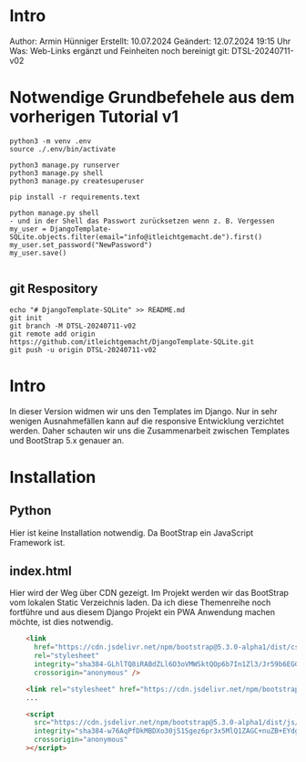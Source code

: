 # Intro
Author:     Armin Hünniger
Erstellt:   10.07.2024
Geändert:   12.07.2024 19:15 Uhr
     Was:   Web-Links ergänzt und Feinheiten noch bereinigt
git:        DTSL-20240711-v02

# Notwendige Grundbefehele aus dem vorherigen Tutorial v1

```Shell
python3 -m venv .env
source ./.env/bin/activate

python3 manage.py runserver
python3 manage.py shell
python3 manage.py createsuperuser

pip install -r requirements.text

python manage.py shell
- und in der Shell das Passwort zurücksetzen wenn z. B. Vergessen
my_user = DjangoTemplate-SQLite.objects.filter(email="info@itleichtgemacht.de").first()
my_user.set_password("NewPassword")
my_user.save()


```

## git Respository

```Shell
echo "# DjangoTemplate-SQLite" >> README.md
git init
git branch -M DTSL-20240711-v02
git remote add origin https://github.com/itleichtgemacht/DjangoTemplate-SQLite.git
git push -u origin DTSL-20240711-v02
```
# Intro
In dieser Version widmen wir uns den Templates im Django. Nur in sehr wenigen Ausnahmefällen kann auf die responsive Entwicklung verzichtet werden.
Daher schauten wir uns die Zusammenarbeit zwischen Templates und BootStrap 5.x genauer an.

# Installation
## Python
Hier ist keine Installation notwendig. Da BootStrap ein JavaScript Framework ist.

## index.html
Hier wird der Weg über CDN gezeigt. Im Projekt werden wir das BootStrap vom lokalen Static Verzeichnis laden.
Da ich diese Themenreihe noch fortführe und aus diesem Django Projekt ein PWA Anwendung machen möchte, ist dies notwendig.

```HTML
    <link
      href="https://cdn.jsdelivr.net/npm/bootstrap@5.3.0-alpha1/dist/css/bootstrap.min.css"
      rel="stylesheet"
      integrity="sha384-GLhlTQ8iRABdZLl6O3oVMWSktQOp6b7In1Zl3/Jr59b6EGGoI1aFkw7cmDA6j6gD"
      crossorigin="anonymous" />

    <link rel="stylesheet" href="https://cdn.jsdelivr.net/npm/bootstrap-icons@1.11.3/font/bootstrap-icons.min.css">
    ...

    <script
      src="https://cdn.jsdelivr.net/npm/bootstrap@5.3.0-alpha1/dist/js/bootstrap.bundle.min.js"
      integrity="sha384-w76AqPfDkMBDXo30jS1Sgez6pr3x5MlQ1ZAGC+nuZB+EYdgRZgiwxhTBTkF7CXvN"
      crossorigin="anonymous"
    ></script>
```





